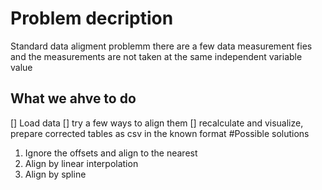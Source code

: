 # Problem decription
Standard data aligment problemm there are a few data measurement fies and the measurements are not taken at the same independent variable value 
## What we ahve to do
[] Load data
[] try a few ways to align them
[] recalculate and visualize, prepare corrected tables as csv in the known format
#Possible solutions
1. Ignore the offsets and align to the nearest
2. Align by linear interpolation
3. Align by spline
